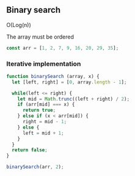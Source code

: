 ## Binary search
O(Log(n))

The array must be ordered
```js
const arr = [1, 2, 7, 9, 16, 20, 29, 35];
```
### Iterative implementation
```js
function binarySearch (array, x) {
  let [left, right] = [0, array.length - 1];

  while(left <= right) {
    let mid = Math.trunc((left + right) / 2);
    if (arr[mid] === x) {
      return true;
    } else if (x < arr[mid]) {
      right = mid - 1;
    } else {
      left = mid + 1;
    }
  }
  return false;
}

binarySearch(arr, 2);
```

